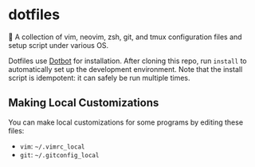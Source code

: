 # dotfiles
🤗 A collection of vim, neovim, zsh, git, and tmux configuration files and setup script under various OS.

Dotfiles use [Dotbot](https://github.com/anishathalye/dotbot) for installation. After cloning this repo, run `install` to automatically set up the development environment. Note that the install script is idempotent: it can safely be run multiple times.

## Making Local Customizations

You can make local customizations for some programs by editing these files:

- `vim`: `~/.vimrc_local`
- `git`: `~/.gitconfig_local`

